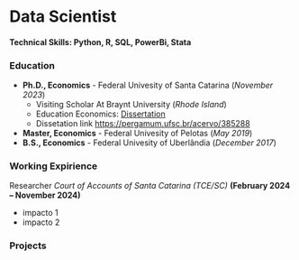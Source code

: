 # Data Scientist

#### Technical Skills: Python, R, SQL, PowerBi, Stata

### Education
- **Ph.D., Economics** - Federal Univesity of Santa Catarina (*November 2023*) 
    - Visiting Scholar At Braynt University (*Rhode Island*)
    - Education Economics: [Dissertation](https://www.genome.gov/)
    - Dissetation link https://pergamum.ufsc.br/acervo/385288
- **Master, Economics** - Federal Univesity of Pelotas (*May 2019*)
- **B.S., Economics** - Federal Univesity of Uberlândia (*December 2017*)

### Working Expirience
Researcher *Court of Accounts of Santa Catarina  (TCE/SC)* **(February 2024 – November 2024)** 
- impacto 1
- impacto 2


### Projects